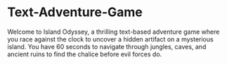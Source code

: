 # Text-Adventure-Game
Welcome to Island Odyssey, a thrilling text-based adventure game where you race against the clock to uncover a hidden artifact on a mysterious island. You have 60 seconds to navigate through jungles, caves, and ancient ruins to find the chalice before evil forces do.

